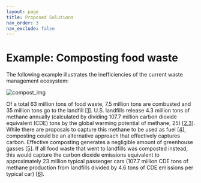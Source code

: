 ```yaml
---
layout: page
title: Proposed Solutions
nav_order: 3
nav_exclude: false
---
```


# Example: Composting food waste

The following example illustrates the inefficiencies of the current waste management ecosystem:

![compost_img](img/edward-howell-v7G32kVgM84-unsplash.jpg)

Of a total 63 million tons of food waste, 7.5 million tons are combusted and 35 million tons go to the landfill [[1]]. U.S. landfills release 4.3 million tons of methane annually (calculated by dividing 107.7 million carbon dioxide equivalent (CDE) tons by the global warming potential of methane, 25) [[2],[3]]. While there are proposals to capture this methane to be used as fuel [[4]], composting could be an alternative approach that effectively captures carbon. Effective composting generates a negligible amount of greenhouse gasses [[5]]. If all food waste that went to landfills was composted instead, this would capture the carbon dioxide emissions equivalent to approximately 23 million typical passenger cars (107.7 million CDE tons of methane production from landfills divided by 4.6 tons of CDE emissions per typical car) [[6]].



[1]:https://www.epa.gov/facts-and-figures-about-materials-waste-and-recycling/food-material-specific-data
[2]:https://gwcouncil.org/wp-content/uploads/2019/06/Methane-Emissions-from-Landfills-Haokai-Zhao.pdf
[3]:https://ec.europa.eu/eurostat/statistics-explained/index.php?title=Glossary:Carbon_dioxide_equivalent
[4]:https://www.epa.gov/lmop/basic-information-about-landfill-gas
[5]:https://www.sanjoseca.gov/home/showpublisheddocument/198/636609540953170000
[6]:https://www.epa.gov/greenvehicles/greenhouse-gas-emissions-typical-passenger-vehicle
